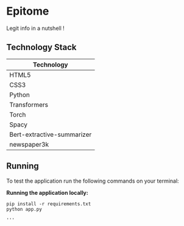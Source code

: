# Epitome
Legit info in a nutshell !

## Technology Stack

| Technology  | 
|-------------|
| HTML5       |
| CSS3        | 
| Python      | 
| Transformers|                                          
| Torch       |               
| Spacy       |  
| Bert-extractive-summarizer|
|newspaper3k  |

## Running

To test the application run the following commands on your terminal:

**Running the application locally:**

```
pip install -r requirements.txt
python app.py

'''
